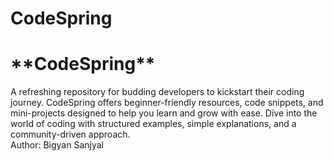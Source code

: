 # CodeSpring
<h1><b>**CodeSpring**</b></h1>A refreshing repository for budding developers to kickstart their coding journey. CodeSpring offers beginner-friendly resources, code snippets, and mini-projects designed to help you learn and grow with ease. Dive into the world of coding with structured examples, simple explanations, and a community-driven approach.
<br>
Author: Bigyan Sanjyal
